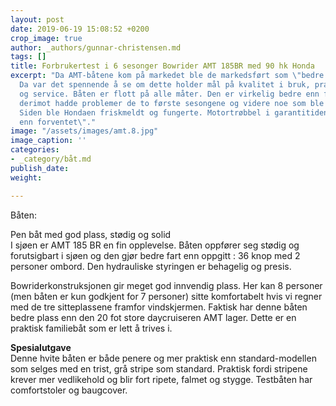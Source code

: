 ```yaml
---
layout: post
date: 2019-06-19 15:08:52 +0200
crop_image: true
author: _authors/gunnar-christensen.md
tags: []
title: Forbrukertest i 6 sesonger Bowrider AMT 185BR med 90 hk Honda
excerpt: "Da AMT-båtene kom på markedet ble de markedsført som \"bedre enn du forventer\".
  Da var det spennende å se om dette holder mål på kvalitet i bruk, praktiske løsninger
  og service. Båten er flott på alle måter. Den er virkelig bedre enn forventet. \n\nHondamotoren
  derimot hadde problemer de to første sesongene og videre noe som ble tatt som garantireparasjoner:
  Siden ble Hondaen friskmeldt og fungerte. Motortrøbbel i garantitiden er ikke \"bedre
  enn forventet\"."
image: "/assets/images/amt.8.jpg"
image_caption: ''
categories:
- _category/båt.md
publish_date: 
weight: 

---
```

Båten: 

Pen båt med god plass, stødig og solid  
I sjøen er AMT 185 BR en fin opplevelse. Båten oppfører seg stødig og forutsigbart i sjøen og den gjør bedre fart enn oppgitt : 36 knop med 2 personer ombord. Den hydrauliske styringen er behagelig og presis.

Bowriderkonstruksjonen gir meget god innvendig plass. Her kan 8 personer (men båten er kun godkjent for 7 personer) sitte komfortabelt hvis vi regner med de tre sitteplassene framfor vindskjermen. Faktisk har denne båten bedre plass enn den 20 fot store daycruiseren AMT lager. Dette er en praktisk familiebåt som er lett å trives i.

**Spesialutgave**  
Denne hvite båten er både penere og mer praktisk enn standard-modellen som selges med en trist, grå stripe som standard. Praktisk fordi stripene krever mer vedlikehold og blir fort ripete, falmet og stygge. Testbåten har comfortstoler og baugcover.